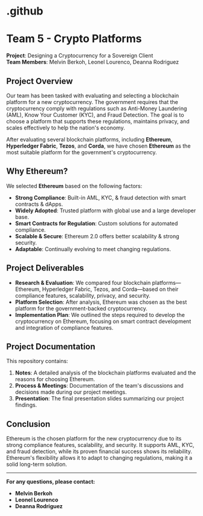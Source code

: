 # .github
# Team 5 - Crypto Platforms

**Project**: Designing a Cryptocurrency for a Sovereign Client  
**Team Members**: Melvin Berkoh, Leonel Lourenco, Deanna Rodriguez

## Project Overview

Our team has been tasked with evaluating and selecting a blockchain platform for a new cryptocurrency. The government requires that the cryptocurrency comply with regulations such as Anti-Money Laundering (AML), Know Your Customer (KYC), and Fraud Detection. The goal is to choose a platform that supports these regulations, maintains privacy, and scales effectively to help the nation's economy.  

After evaluating several blockchain platforms, including **Ethereum**, **Hyperledger Fabric**, **Tezos**, and **Corda**, we have chosen **Ethereum** as the most suitable platform for the government's cryptocurrency.

## Why Ethereum?

We selected **Ethereum** based on the following factors:
- **Strong Compliance**: Built-in AML, KYC, & fraud detection with smart contracts & dApps.
- **Widely Adopted**: Trusted platform with global use and a large developer base.
- **Smart Contracts for Regulation**: Custom solutions for automated compliance.
- **Scalable & Secure**: Ethereum 2.0 offers better scalability & strong security.
- **Adaptable**: Continually evolving to meet changing regulations.

## Project Deliverables

- **Research & Evaluation**: We compared four blockchain platforms—Ethereum, Hyperledger Fabric, Tezos, and Corda—based on their compliance features, scalability, privacy, and security.
- **Platform Selection**: After analysis, Ethereum was chosen as the best platform for the government-backed cryptocurrency.
- **Implementation Plan**: We outlined the steps required to develop the cryptocurrency on Ethereum, focusing on smart contract development and integration of compliance features.

## Project Documentation

This repository contains:
1. **Notes**: A detailed analysis of the blockchain platforms evaluated and the reasons for choosing Ethereum.
2. **Process & Meetings**: Documentation of the team's discussions and decisions made during our project meetings.
3. **Presentation**: The final presentation slides summarizing our project findings.

## Conclusion

Ethereum is the chosen platform for the new cryptocurrency due to its strong compliance features, scalability, and security. It supports AML, KYC, and fraud detection, while its proven financial success shows its reliability. Ethereum's flexibility allows it to adapt to changing regulations, making it a solid long-term solution.

---

**For any questions, please contact:**  
- **Melvin Berkoh**  
- **Leonel Lourenco**  
- **Deanna Rodriguez**


